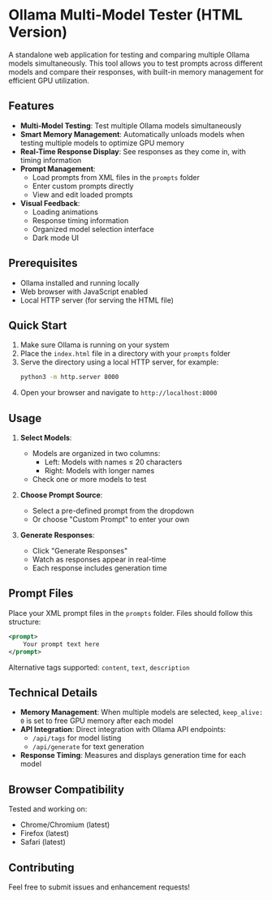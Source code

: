 # Ollama Multi-Model Tester (HTML Version)

A standalone web application for testing and comparing multiple Ollama models simultaneously. This tool allows you to test prompts across different models and compare their responses, with built-in memory management for efficient GPU utilization.

## Features

- **Multi-Model Testing**: Test multiple Ollama models simultaneously
- **Smart Memory Management**: Automatically unloads models when testing multiple models to optimize GPU memory
- **Real-Time Response Display**: See responses as they come in, with timing information
- **Prompt Management**:
  - Load prompts from XML files in the `prompts` folder
  - Enter custom prompts directly
  - View and edit loaded prompts
- **Visual Feedback**:
  - Loading animations
  - Response timing information
  - Organized model selection interface
  - Dark mode UI

## Prerequisites

- Ollama installed and running locally
- Web browser with JavaScript enabled
- Local HTTP server (for serving the HTML file)

## Quick Start

1. Make sure Ollama is running on your system
2. Place the `index.html` file in a directory with your `prompts` folder
3. Serve the directory using a local HTTP server, for example:
   ```bash
   python3 -m http.server 8000
   ```
4. Open your browser and navigate to `http://localhost:8000`

## Usage

1. **Select Models**:
   - Models are organized in two columns:
     - Left: Models with names ≤ 20 characters
     - Right: Models with longer names
   - Check one or more models to test

2. **Choose Prompt Source**:
   - Select a pre-defined prompt from the dropdown
   - Or choose "Custom Prompt" to enter your own

3. **Generate Responses**:
   - Click "Generate Responses"
   - Watch as responses appear in real-time
   - Each response includes generation time

## Prompt Files

Place your XML prompt files in the `prompts` folder. Files should follow this structure:
```xml
<prompt>
    Your prompt text here
</prompt>
```
Alternative tags supported: `content`, `text`, `description`

## Technical Details

- **Memory Management**: When multiple models are selected, `keep_alive: 0` is set to free GPU memory after each model
- **API Integration**: Direct integration with Ollama API endpoints:
  - `/api/tags` for model listing
  - `/api/generate` for text generation
- **Response Timing**: Measures and displays generation time for each model

## Browser Compatibility

Tested and working on:
- Chrome/Chromium (latest)
- Firefox (latest)
- Safari (latest)

## Contributing

Feel free to submit issues and enhancement requests!
